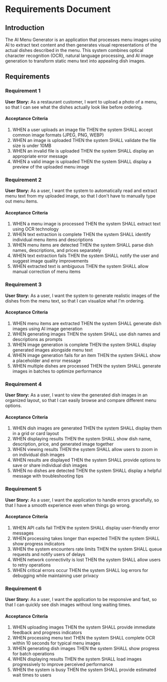 # Requirements Document

## Introduction

The AI Menu Generator is an application that processes menu images using AI to extract text content and then generates visual representations of the actual dishes described in the menu. This system combines optical character recognition (OCR), natural language processing, and AI image generation to transform static menu text into appealing dish images.

## Requirements

### Requirement 1

**User Story:** As a restaurant customer, I want to upload a photo of a menu, so that I can see what the dishes actually look like before ordering.

#### Acceptance Criteria

1. WHEN a user uploads an image file THEN the system SHALL accept common image formats (JPEG, PNG, WEBP)
2. WHEN an image is uploaded THEN the system SHALL validate the file size is under 10MB
3. WHEN an invalid file is uploaded THEN the system SHALL display an appropriate error message
4. WHEN a valid image is uploaded THEN the system SHALL display a preview of the uploaded menu image

### Requirement 2

**User Story:** As a user, I want the system to automatically read and extract menu text from my uploaded image, so that I don't have to manually type out menu items.

#### Acceptance Criteria

1. WHEN a menu image is processed THEN the system SHALL extract text using OCR technology
2. WHEN text extraction is complete THEN the system SHALL identify individual menu items and descriptions
3. WHEN menu items are detected THEN the system SHALL parse dish names, descriptions, and prices separately
4. WHEN text extraction fails THEN the system SHALL notify the user and suggest image quality improvements
5. WHEN extracted text is ambiguous THEN the system SHALL allow manual correction of menu items

### Requirement 3

**User Story:** As a user, I want the system to generate realistic images of the dishes from the menu text, so that I can visualize what I'm ordering.

#### Acceptance Criteria

1. WHEN menu items are extracted THEN the system SHALL generate dish images using AI image generation
2. WHEN generating images THEN the system SHALL use dish names and descriptions as prompts
3. WHEN image generation is complete THEN the system SHALL display generated images alongside menu text
4. WHEN image generation fails for an item THEN the system SHALL show a placeholder and error message
5. WHEN multiple dishes are processed THEN the system SHALL generate images in batches to optimize performance

### Requirement 4

**User Story:** As a user, I want to view the generated dish images in an organized layout, so that I can easily browse and compare different menu options.

#### Acceptance Criteria

1. WHEN dish images are generated THEN the system SHALL display them in a grid or card layout
2. WHEN displaying results THEN the system SHALL show dish name, description, price, and generated image together
3. WHEN viewing results THEN the system SHALL allow users to zoom in on individual dish images
4. WHEN results are displayed THEN the system SHALL provide options to save or share individual dish images
5. WHEN no dishes are detected THEN the system SHALL display a helpful message with troubleshooting tips

### Requirement 5

**User Story:** As a user, I want the application to handle errors gracefully, so that I have a smooth experience even when things go wrong.

#### Acceptance Criteria

1. WHEN API calls fail THEN the system SHALL display user-friendly error messages
2. WHEN processing takes longer than expected THEN the system SHALL show progress indicators
3. WHEN the system encounters rate limits THEN the system SHALL queue requests and notify users of delays
4. WHEN network connectivity is lost THEN the system SHALL allow users to retry operations
5. WHEN critical errors occur THEN the system SHALL log errors for debugging while maintaining user privacy

### Requirement 6

**User Story:** As a user, I want the application to be responsive and fast, so that I can quickly see dish images without long waiting times.

#### Acceptance Criteria

1. WHEN uploading images THEN the system SHALL provide immediate feedback and progress indicators
2. WHEN processing menu text THEN the system SHALL complete OCR within 10 seconds for typical menu images
3. WHEN generating dish images THEN the system SHALL show progress for batch operations
4. WHEN displaying results THEN the system SHALL load images progressively to improve perceived performance
5. WHEN the system is busy THEN the system SHALL provide estimated wait times to users